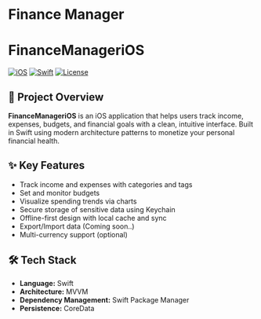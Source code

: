 # Finance Manager
# FinanceManageriOS

 [![iOS](https://img.shields.io/badge/platform-iOS-blue)]() [![Swift](https://img.shields.io/badge/swift-5.9-orange)]() [![License](https://img.shields.io/badge/license-MIT-lightgrey)]()

## 🚀 Project Overview

**FinanceManageriOS** is an iOS application that helps users track income, expenses, budgets, and financial goals with a clean, intuitive interface. Built in Swift using modern architecture patterns to monetize your personal financial health.

## ✨ Key Features

- Track income and expenses with categories and tags  
- Set and monitor budgets
- Visualize spending trends via charts  
- Secure storage of sensitive data using Keychain
- Offline-first design with local cache and sync  
- Export/Import data (Coming soon..)  
- Multi-currency support (optional)  


## 🛠 Tech Stack

- **Language:** Swift  
- **Architecture:** MVVM 
- **Dependency Management:** Swift Package Manager 
- **Persistence:** CoreData  
